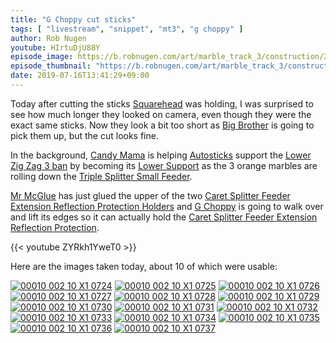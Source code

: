 ```yaml
---
title: "G Choppy cut sticks"
tags: [ "livestream", "snippet", "mt3", "g choppy" ]
author: Rob Nugen
youtube: HIrtuDjU88Y
episode_image: https://b.robnugen.com/art/marble_track_3/construction/2019/2019_july_16_big_brother_going_to_pick_up_sticks.jpg
episode_thumbnail: "https://b.robnugen.com/art/marble_track_3/construction/2019/thumbs/2019_july_16_big_brother_going_to_pick_up_sticks.jpg"
date: 2019-07-16T13:41:29+09:00
---
```


Today after cutting the sticks [Squarehead](/workers/squarehead/) was holding, I was surprised to see how much longer they looked on camera, even though they were the exact same sticks.  Now they look a bit too short as [Big Brother](/workers/big_brother/) is going to pick them up, but the cut looks fine.

In the background, [Candy Mama](/workers/candy_mama/) is helping [Autosticks](/workers/autosticks/) support the [Lower Zig Zag 3 ban](/parts/lower-zig-zag-3-ban/) by becoming its [Lower Support](/parts/lower-zig-zag-3-ban-lower-support/) as the 3 orange marbles are rolling down the [Triple Splitter Small Feeder](/parts/triple-splitter-small-feeder/).

[Mr McGlue](/workers/mr_mcglue/) has just glued the upper of the two [Caret Splitter Feeder Extension Reflection Protection Holders](/parts/caret-splitter-feeder-extension-reflection-protection-holders/) and [G Choppy](/workers/g_choppy/) is going to walk over and lift its edges so it can actually hold the [Caret Splitter Feeder Extension Reflection Protection](/parts/caret-splitter-feeder-extension-reflection-protection/).

{{< youtube ZYRkh1YweT0 >}}

Here are the images taken today, about 10 of which were usable:

[![00010 002 10 X1 0724](//b.robnugen.com/art/marble_track_3/frames/2019/thumbs/00010_002_10_X1_0724.jpg)](//b.robnugen.com/art/marble_track_3/frames/2019/00010_002_10_X1_0724.jpg)
[![00010 002 10 X1 0725](//b.robnugen.com/art/marble_track_3/frames/2019/thumbs/00010_002_10_X1_0725.jpg)](//b.robnugen.com/art/marble_track_3/frames/2019/00010_002_10_X1_0725.jpg)
[![00010 002 10 X1 0726](//b.robnugen.com/art/marble_track_3/frames/2019/thumbs/00010_002_10_X1_0726.jpg)](//b.robnugen.com/art/marble_track_3/frames/2019/00010_002_10_X1_0726.jpg)
[![00010 002 10 X1 0727](//b.robnugen.com/art/marble_track_3/frames/2019/thumbs/00010_002_10_X1_0727.jpg)](//b.robnugen.com/art/marble_track_3/frames/2019/00010_002_10_X1_0727.jpg)
[![00010 002 10 X1 0728](//b.robnugen.com/art/marble_track_3/frames/2019/thumbs/00010_002_10_X1_0728.jpg)](//b.robnugen.com/art/marble_track_3/frames/2019/00010_002_10_X1_0728.jpg)
[![00010 002 10 X1 0729](//b.robnugen.com/art/marble_track_3/frames/2019/thumbs/00010_002_10_X1_0729.jpg)](//b.robnugen.com/art/marble_track_3/frames/2019/00010_002_10_X1_0729.jpg)
[![00010 002 10 X1 0730](//b.robnugen.com/art/marble_track_3/frames/2019/thumbs/00010_002_10_X1_0730.jpg)](//b.robnugen.com/art/marble_track_3/frames/2019/00010_002_10_X1_0730.jpg)
[![00010 002 10 X1 0731](//b.robnugen.com/art/marble_track_3/frames/2019/thumbs/00010_002_10_X1_0731.jpg)](//b.robnugen.com/art/marble_track_3/frames/2019/00010_002_10_X1_0731.jpg)
[![00010 002 10 X1 0732](//b.robnugen.com/art/marble_track_3/frames/2019/thumbs/00010_002_10_X1_0732.jpg)](//b.robnugen.com/art/marble_track_3/frames/2019/00010_002_10_X1_0732.jpg)
[![00010 002 10 X1 0733](//b.robnugen.com/art/marble_track_3/frames/2019/thumbs/00010_002_10_X1_0733.jpg)](//b.robnugen.com/art/marble_track_3/frames/2019/00010_002_10_X1_0733.jpg)
[![00010 002 10 X1 0734](//b.robnugen.com/art/marble_track_3/frames/2019/thumbs/00010_002_10_X1_0734.jpg)](//b.robnugen.com/art/marble_track_3/frames/2019/00010_002_10_X1_0734.jpg)
[![00010 002 10 X1 0735](//b.robnugen.com/art/marble_track_3/frames/2019/thumbs/00010_002_10_X1_0735.jpg)](//b.robnugen.com/art/marble_track_3/frames/2019/00010_002_10_X1_0735.jpg)
[![00010 002 10 X1 0736](//b.robnugen.com/art/marble_track_3/frames/2019/thumbs/00010_002_10_X1_0736.jpg)](//b.robnugen.com/art/marble_track_3/frames/2019/00010_002_10_X1_0736.jpg)
[![00010 002 10 X1 0737](//b.robnugen.com/art/marble_track_3/frames/2019/thumbs/00010_002_10_X1_0737.jpg)](//b.robnugen.com/art/marble_track_3/frames/2019/00010_002_10_X1_0737.jpg)
